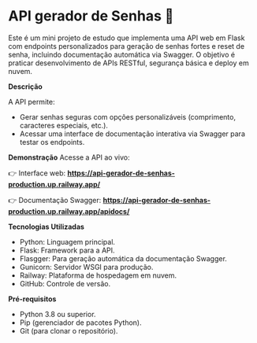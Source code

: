 # API gerador de Senhas 🔑

Este é um mini projeto de estudo que implementa uma API web em Flask com endpoints personalizados para geração de senhas fortes e reset de senha, incluindo documentação automática via Swagger. 
O objetivo é praticar desenvolvimento de APIs RESTful, segurança básica e deploy em nuvem.

**Descrição**

A API permite: 

- Gerar senhas seguras com opções personalizáveis (comprimento, caracteres especiais, etc.).
- Acessar uma interface de documentação interativa via Swagger para testar os endpoints.

**Demonstração**
Acesse a API ao vivo:

👉 Interface web: **https://api-gerador-de-senhas-production.up.railway.app/**

👉 Documentação Swagger: **https://api-gerador-de-senhas-production.up.railway.app/apidocs/**

**Tecnologias Utilizadas**

- Python: Linguagem principal.
- Flask: Framework para a API.
- Flasgger: Para geração automática da documentação Swagger.
- Gunicorn: Servidor WSGI para produção.
- Railway: Plataforma de hospedagem em nuvem.
- GitHub: Controle de versão.

**Pré-requisitos**

- Python 3.8 ou superior.
- Pip (gerenciador de pacotes Python).
- Git (para clonar o repositório).
